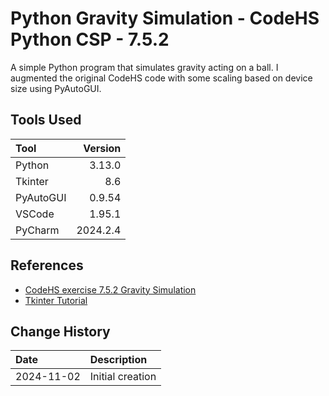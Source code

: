 # Python Gravity Simulation - CodeHS Python CSP - 7.5.2
A simple Python program that simulates gravity acting on a ball.
I augmented the original CodeHS code with some scaling based on device size using PyAutoGUI.

## Tools Used

| Tool        |  Version |
|:------------|---------:|
| Python      |   3.13.0 |
| Tkinter     |      8.6 |
| PyAutoGUI   |   0.9.54 |
| VSCode      |   1.95.1 |
| PyCharm     | 2024.2.4 |

## References

* [CodeHS exercise 7.5.2 Gravity Simulation](https://codehs.com/student/5441708/section/556234/assignment/139751296)
* [Tkinter Tutorial](https://www.pythontutorial.net/tkinter/)

## Change History

| Date       | Description                          |
|:-----------|:-------------------------------------|
| 2024-11-02 | Initial creation                     |

